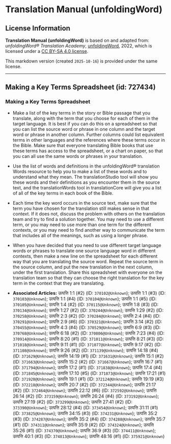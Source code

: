 # Translation Manual (unfoldingWord)

## License Information

**Translation Manual (unfoldingWord)** is based on and adapted from: _unfoldingWord® Translation Academy_, [unfoldingWord](https://unfoldingword.org/utw), 2022, which is licensed under a [CC BY-SA 4.0 license](https://creativecommons.org/licenses/by-sa/4.0/legalcode.en).

This markdown version (created `2025-10-16`) is provided under the same license.



--------------------------------

## Making a Key Terms Spreadsheet (id: 727434)

### Making a Key Terms Spreadsheet

* Make a list of the key terms in the story or Bible passage that you translate, along with the term that you choose for each of them in the target language. It is best if you can do this on a spreadsheet so that you can list the source word or phrase in one column and the target word or phrase in another column. Further columns could list equivalent terms in other languages and the references where these terms occur in the Bible. Make sure that everyone translating Bible books that use these terms has access to the spreadsheet, or a chart on paper, so that you can all use the same words or phrases in your translation.
* Use the list of words and definitions in the unfoldingWord® translation Words resource to help you to make a list of these words and to understand what they mean. The translationStudio tool will show you these words and their definitions as you encounter them in the source text, and the translationWords tool in translationCore will give you a list of all of the key terms in each book of the Bible.
* Each time the key word occurs in the source text, make sure that the term you have chosen for the translation still makes sense in that context. If it does not, discuss the problem with others on the translation team and try to find a solution together. You may need to use a different term, or you may need to use more than one term for the different contexts, or you may need to find another way to communicate the term that includes all of the meanings, such as using a longer phrase.
* When you have decided that you need to use different target language words or phrases to translate one source language word in different contexts, then make a new line on the spreadsheet for each different way that you are translating the source word. Repeat the source term in the source column, and put the new translation in the next column, under the first translation. Share this spreadsheet with everyone on the translation team so that they can choose the right translation for the key term in the context that they are translating.

* **Associated Articles:** उत्पत्ति 1:1 (#2) (ID: `370102@Unknown`); उत्पत्ति 1:1 (#3) (ID: `370103@Unknown`); उत्पत्ति 1:1 (#4) (ID: `370104@Unknown`); उत्पत्ति 1:1 (#5) (ID: `370105@Unknown`); उत्पत्ति 1:4 (#2) (ID: `370115@Unknown`); उत्पत्ति 1:8 (#3) (ID: `370134@Unknown`); उत्पत्ति 1:27 (#2) (ID: `370244@Unknown`); उत्पत्ति 1:29 (#2) (ID: `370258@Unknown`); उत्पत्ति 2:3 (#2) (ID: `370284@Unknown`); उत्पत्ति 2:4 (#4) (ID: `370291@Unknown`); उत्पत्ति 2:9 (#6) (ID: `370321@Unknown`); उत्पत्ति 3:14 (#2) (ID: `370455@Unknown`); उत्पत्ति 4:3 (#4) (ID: `370529@Unknown`); उत्पत्ति 6:9 (#3) (ID: `370768@Unknown`); उत्पत्ति 6:18 (#2) (ID: `370806@Unknown`); उत्पत्ति 7:23 (#4) (ID: `370914@Unknown`); उत्पत्ति 8:20 (#1) (ID: `371011@Unknown`); उत्पत्ति 8:21 (#3) (ID: `371018@Unknown`); उत्पत्ति 9:11 (#1) (ID: `371077@Unknown`); उत्पत्ति 9:17 (#2) (ID: `371108@Unknown`); उत्पत्ति 9:26 (#2) (ID: `371139@Unknown`); उत्पत्ति 14:18 (#4) (ID: `371629@Unknown`); उत्पत्ति 14:19 (#1) (ID: `371631@Unknown`); उत्पत्ति 15:1 (#2) (ID: `371663@Unknown`); उत्पत्ति 15:2 (#2) (ID: `371667@Unknown`); उत्पत्ति 16:7 (#1) (ID: `371794@Unknown`); उत्पत्ति 17:2 (#1) (ID: `371838@Unknown`); उत्पत्ति 17:4 (#4) (ID: `371845@Unknown`); उत्पत्ति 17:10 (#5) (ID: `371873@Unknown`); उत्पत्ति 17:21 (#1) (ID: `371920@Unknown`); उत्पत्ति 19:1 (#1) (ID: `372124@Unknown`); उत्पत्ति 19:19 (#3) (ID: `372218@Unknown`); उत्पत्ति 20:7 (#2) (ID: `372344@Unknown`); उत्पत्ति 21:17 (#2) (ID: `372464@Unknown`); उत्पत्ति 22:12 (#6) (ID: `372592@Unknown`); उत्पत्ति 26:14 (#2) (ID: `373159@Unknown`); उत्पत्ति 26:24 (#4) (ID: `373192@Unknown`); उत्पत्ति 27:19 (#2) (ID: `373299@Unknown`); उत्पत्ति 27:41 (#2) (ID: `373390@Unknown`); उत्पत्ति 28:12 (#4) (ID: `373454@Unknown`); उत्पत्ति 31:11 (#1) (ID: `373825@Unknown`); उत्पत्ति 34:15 (#3) (ID: `374231@Unknown`); उत्पत्ति 35:2 (#3) (ID: `374287@Unknown`); उत्पत्ति 35:2 (#4) (ID: `374288@Unknown`); उत्पत्ति 35:7 (#1) (ID: `374311@Unknown`); उत्पत्ति 35:9 (#2) (ID: `374324@Unknown`); उत्पत्ति 35:26 (#1) (ID: `374370@Unknown`); उत्पत्ति 36:9 (#3) (ID: `374411@Unknown`); उत्पत्ति 40:1 (#3) (ID: `374813@Unknown`); उत्पत्ति 48:16 (#1) (ID: `375921@Unknown`)

